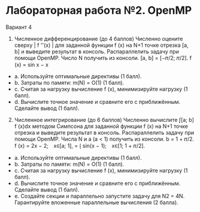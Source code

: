 # Лабораторная работа №2. OpenMP
Вариант 4
1.	Численное дифференцирование (до 4 баллов) 
Численно оцените сверху | f ''(x) | для заданной функции f (x) на N+1 точке отрезка [a, b] и выведите результат в консоль. Распараллелить задачу при помощи OpenMP. Число N получить из консоли.
[a, b] = [−𝜋/2; 𝜋/2]. 
f (x)	= sin x − x
+ a.	Используйте оптимальные директивы (1 балл).
+ b.	Затраты по памяти: m(N) = O(1) (1 балл).
+ c.	Считая за нагрузку вычисление f (x), минимизируйте нагрузку (1 балл).
+ d.	Вычислите точное значение и сравните его с приближённым. Сделайте вывод (1 балл). 

2.	Численное интегрирование (до 6 баллов)
Численно вычислите ∫[a; b] f (x)dx методом Симпсона для заданной функции f (x) на N+1 точке отрезка и выведите результат в консоль. Распараллелить задачу при помощи OpenMP. Числа N и a (a < 1) получить из консоли.
	b = 1 + 𝜋/2.
f (x)	=    2x − 2; x∈[a; 1], 
	= ⎨ sin(x − 1); x∈[1; 1 + 𝜋/2]. 
+ a.	Используйте оптимальные директивы (1 балл).
+ b.	Затраты по памяти: m(N) = O(1) (1 балл).
+ c.	Считая за нагрузку вычисление f (x), минимизируйте нагрузку (1 балл).
+ d.	Вычислите точное значение и сравните его с приближённым. Сделайте вывод (1 балл).
+ e.	Создайте секции и параллельно запустите задачу для N2 = 4N. Гарантируйте вложенные параллельные вычисления (2 балла).
